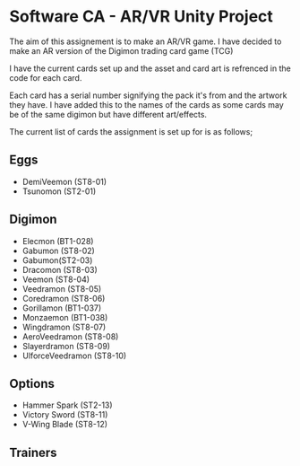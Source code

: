# Software CA - AR/VR Unity Project 

The aim of this assignement is to make an AR/VR game. I have decided to make an AR version of the Digimon trading card game (TCG) 

I have the current cards set up and the asset and card art is refrenced in the code for each card.

Each card has a serial number signifying the pack it's from and the artwork they have. I have added this to the names of the cards as some cards may be of the same digimon but have different art/effects.

The current list of cards the assignment is set up for is as follows;

## Eggs

- DemiVeemon (ST8-01)
- Tsunomon (ST2-01)

## Digimon

+ Elecmon (BT1-028)
+ Gabumon (ST8-02)
+ Gabumon(ST2-03)
+ Dracomon (ST8-03) 	
+ Veemon (ST8-04) 
+ Veedramon (ST8-05) 	
+ Coredramon (ST8-06) 	
+ Gorillamon (BT1-037) 	
+ Monzaemon (BT1-038) 	
+ Wingdramon (ST8-07) 	
+ AeroVeedramon (ST8-08) 	
+ Slayerdramon (ST8-09) 
+ UlforceVeedramon (ST8-10) 	

## Options
+ Hammer Spark (ST2-13) 	
+ Victory Sword (ST8-11) 	
+ V-Wing Blade (ST8-12)

## Trainers

 

